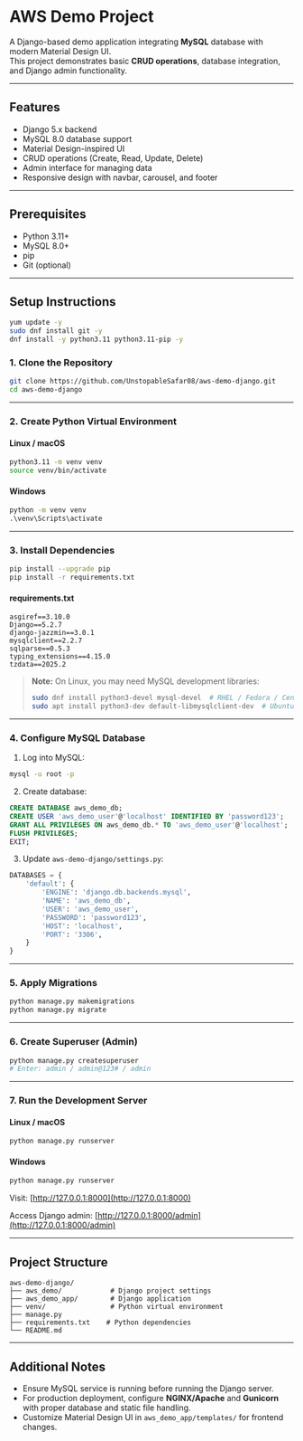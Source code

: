# AWS Demo Project

A Django-based demo application integrating **MySQL** database with modern Material Design UI.  
This project demonstrates basic **CRUD operations**, database integration, and Django admin functionality.

---

## Features

- Django 5.x backend
- MySQL 8.0 database support
- Material Design-inspired UI
- CRUD operations (Create, Read, Update, Delete)
- Admin interface for managing data
- Responsive design with navbar, carousel, and footer

---

## Prerequisites

- Python 3.11+
- MySQL 8.0+
- pip
- Git (optional)

---

## Setup Instructions
```bash
yum update -y
sudo dnf install git -y
dnf install -y python3.11 python3.11-pip -y
```

<!-- Install Python3.11
```bash
yum -y install wget make gcc openssl-devel bzip2-devel libffi-devel zlib-devel xz-devel readline-devel sqlite-devel tk-devel && \
cd /tmp && \
wget https://www.python.org/ftp/python/3.11.9/Python-3.11.9.tgz && \
tar xzf Python-3.11.9.tgz && \
cd Python-3.11.9 && \
./configure --enable-optimizations && \
make altinstall


ln -sfn /usr/local/bin/python3.11 /usr/bin/python3.11 && \
ln -sfn /usr/local/bin/pip3.11 /usr/bin/pip3.11

python3.11
pip3.11 -V
``` -->

### 1. Clone the Repository

```bash
git clone https://github.com/UnstopableSafar08/aws-demo-django.git
cd aws-demo-django
```

---

### 2. Create Python Virtual Environment

#### Linux / macOS
```bash
python3.11 -m venv venv
source venv/bin/activate
```

#### Windows
```cmd
python -m venv venv
.\venv\Scripts\activate
```

---

### 3. Install Dependencies

```bash
pip install --upgrade pip
pip install -r requirements.txt
```

#### requirements.txt
```
asgiref==3.10.0
Django==5.2.7
django-jazzmin==3.0.1
mysqlclient==2.2.7
sqlparse==0.5.3
typing_extensions==4.15.0
tzdata==2025.2
```

> **Note:** On Linux, you may need MySQL development libraries:
> ```bash
> sudo dnf install python3-devel mysql-devel  # RHEL / Fedora / CentOS / Rocky
> sudo apt install python3-dev default-libmysqlclient-dev  # Ubuntu / Debian
> ```

---

### 4. Configure MySQL Database

1. Log into MySQL:

```bash
mysql -u root -p
```

2. Create database:

```sql
CREATE DATABASE aws_demo_db;
CREATE USER 'aws_demo_user'@'localhost' IDENTIFIED BY 'password123';
GRANT ALL PRIVILEGES ON aws_demo_db.* TO 'aws_demo_user'@'localhost';
FLUSH PRIVILEGES;
EXIT;
```

3. Update `aws-demo-django/settings.py`:

```python
DATABASES = {
    'default': {
        'ENGINE': 'django.db.backends.mysql',
        'NAME': 'aws_demo_db',
        'USER': 'aws_demo_user',
        'PASSWORD': 'password123',
        'HOST': 'localhost',
        'PORT': '3306',
    }
}
```

---

### 5. Apply Migrations

```bash
python manage.py makemigrations
python manage.py migrate
```

---

### 6. Create Superuser (Admin)

```bash
python manage.py createsuperuser
# Enter: admin / admin@123# / admin
```

---

### 7. Run the Development Server

#### Linux / macOS
```bash
python manage.py runserver
```

#### Windows
```cmd
python manage.py runserver
```

Visit: [http://127.0.0.1:8000](http://127.0.0.1:8000)

Access Django admin: [http://127.0.0.1:8000/admin](http://127.0.0.1:8000/admin)

---

## Project Structure

```
aws-demo-django/
├── aws_demo/            # Django project settings
├── aws_demo_app/        # Django application
├── venv/                # Python virtual environment
├── manage.py
├── requirements.txt    # Python dependencies
└── README.md
```

---

## Additional Notes

- Ensure MySQL service is running before running the Django server.
- For production deployment, configure **NGINX/Apache** and **Gunicorn** with proper database and static file handling.
- Customize Material Design UI in `aws_demo_app/templates/` for frontend changes.

